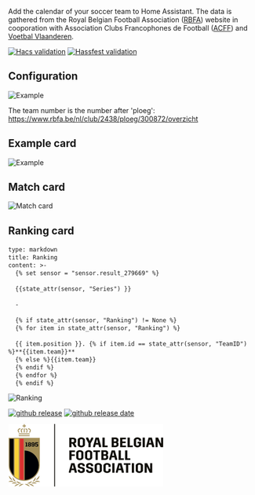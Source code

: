 Add the calendar of your soccer team to Home Assistant. The data is gathered from the Royal Belgian Football Association ([RBFA](https://www.rbfa.be/)) website in cooporation with Association Clubs Francophones de Football ([ACFF](https://www.acff.be/)) and [Voetbal Vlaanderen](https://www.voetbalvlaanderen.be/).

[![Hacs validation](https://github.com/rgerbranda/rbfa/actions/workflows/validate.yaml/badge.svg)](https://github.com/rgerbranda/rbfa/actions/workflows/validate.yaml)
[![Hassfest validation](https://github.com/rgerbranda/rbfa/actions/workflows/hassfest.yaml/badge.svg)](https://github.com/rgerbranda/rbfa/actions/workflows/hassfest.yaml)


Configuration
-
![Example](https://github.com/rgerbranda/rbfa/blob/main/images/configuration.png)

The team number is the number after 'ploeg': https://www.rbfa.be/nl/club/2438/ploeg/300872/overzicht

Example card
-
![Example](https://github.com/rgerbranda/rbfa/blob/main/images/example.png)

Match card
-
<img src="https://github.com/rgerbranda/rbfa/blob/main/images/match_sheet.png" alt="Match card" width=528>

Ranking card
-

```
type: markdown
title: Ranking
content: >-
  {% set sensor = "sensor.result_279669" %}

  {{state_attr(sensor, "Series") }}

  -

  {% if state_attr(sensor, "Ranking") != None %}
  {% for item in state_attr(sensor, "Ranking") %}

  {{ item.position }}. {% if item.id == state_attr(sensor, "TeamID") %}**{{item.team}}**
  {% else %}{{item.team}}
  {% endif %}
  {% endfor %} 
  {% endif %}
```

<img src="https://github.com/rgerbranda/rbfa/blob/main/images/ranking.png" alt="Ranking" width=528>


[![github release](https://img.shields.io/github/v/release/rgerbranda/rbfa?logo=github)](https://github.com/rgerbranda/rbfa/releases)
[![github release date](https://img.shields.io/github/release-date/rgerbranda/rbfa)](https://github.com/rgerbranda/rbfa/releases)

<img src="https://github.com/home-assistant/brands/blob/c359584cf6719b89aee0428cdb55da55c5b34593/custom_integrations/rbfa/logo.png" alt="Royal Belgian Football Association" height=128>
